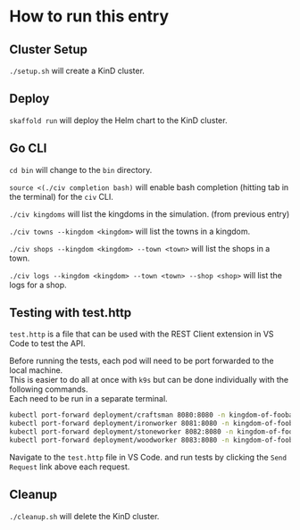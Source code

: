 # How to run this entry

## Cluster Setup

`./setup.sh` will create a KinD cluster.

## Deploy

`skaffold run` will deploy the Helm chart to the KinD cluster.

## Go CLI

`cd bin` will change to the `bin` directory.

`source <(./civ completion bash)` will enable bash completion (hitting tab in the terminal) for the `civ` CLI.

`./civ kingdoms` will list the kingdoms in the simulation. (from previous entry)

`./civ towns --kingdom <kingdom>` will list the towns in a kingdom.

`./civ shops --kingdom <kingdom> --town <town>` will list the shops in a town.

`./civ logs --kingdom <kingdom> --town <town> --shop <shop>` will list the logs for a shop.

## Testing with test.http

`test.http` is a file that can be used with the REST Client extension in VS Code to test the API.

Before running the tests, each pod will need to be port forwarded to the local machine.  
This is easier to do all at once with `k9s` but can be done individually with the following commands.  
Each need to be run in a separate terminal.  

```bash
kubectl port-forward deployment/craftsman 8080:8080 -n kingdom-of-foobar
kubectl port-forward deployment/ironworker 8081:8080 -n kingdom-of-foobar
kubectl port-forward deployment/stoneworker 8082:8080 -n kingdom-of-foobar
kubectl port-forward deployment/woodworker 8083:8080 -n kingdom-of-foobar
```

Navigate to the `test.http` file in VS Code. and run tests by clicking the `Send Request` link above each request.

## Cleanup

`./cleanup.sh` will delete the KinD cluster.
